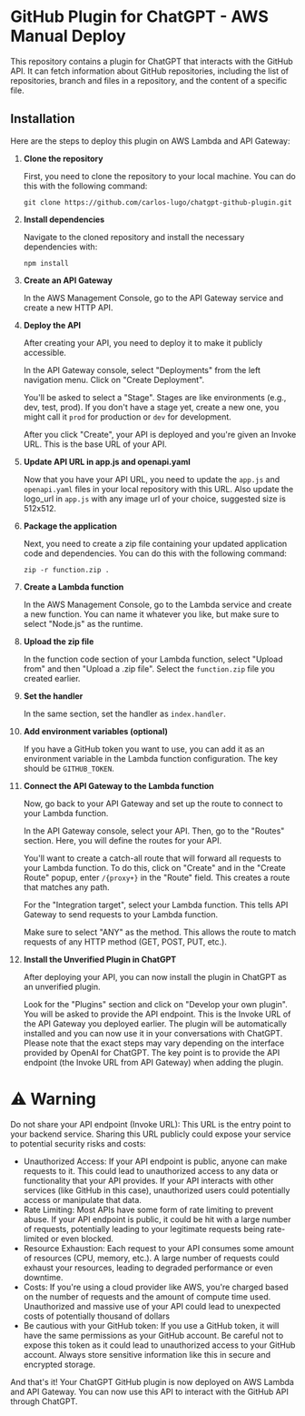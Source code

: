 # GitHub Plugin for ChatGPT - AWS Manual Deploy

This repository contains a plugin for ChatGPT that interacts with the GitHub API. It can fetch information about GitHub repositories, including the list of repositories, branch and files in a repository, and the content of a specific file.

## Installation

Here are the steps to deploy this plugin on AWS Lambda and API Gateway:

1. **Clone the repository**

   First, you need to clone the repository to your local machine. You can do this with the following command:

   ```
   git clone https://github.com/carlos-lugo/chatgpt-github-plugin.git
   ```

2. **Install dependencies**

   Navigate to the cloned repository and install the necessary dependencies with:

   ```
   npm install
   ```

3. **Create an API Gateway**

   In the AWS Management Console, go to the API Gateway service and create a new HTTP API. 

4. **Deploy the API**

   After creating your API, you need to deploy it to make it publicly accessible.

   In the API Gateway console, select "Deployments" from the left navigation menu. Click on "Create Deployment". 

   You'll be asked to select a "Stage". Stages are like environments (e.g., dev, test, prod). If you don't have a stage yet, create a new one, you might call it `prod` for production or `dev` for development.

   After you click "Create", your API is deployed and you're given an Invoke URL. This is the base URL of your API. 

5. **Update API URL in app.js and openapi.yaml**

   Now that you have your API URL, you need to update the `app.js` and `openapi.yaml` files in your local repository with this URL.
   Also update the logo_url in `app.js` with any image url of your choice, suggested size is 512x512.

6. **Package the application**

   Next, you need to create a zip file containing your updated application code and dependencies. You can do this with the following command:

   ```
   zip -r function.zip .
   ```

7. **Create a Lambda function**

   In the AWS Management Console, go to the Lambda service and create a new function. You can name it whatever you like, but make sure to select "Node.js" as the runtime.

8. **Upload the zip file**

   In the function code section of your Lambda function, select "Upload from" and then "Upload a .zip file". Select the `function.zip` file you created earlier.

9. **Set the handler**

    In the same section, set the handler as `index.handler`.

10. **Add environment variables (optional)**

    If you have a GitHub token you want to use, you can add it as an environment variable in the Lambda function configuration. The key should be `GITHUB_TOKEN`.

11. **Connect the API Gateway to the Lambda function**

    Now, go back to your API Gateway and set up the route to connect to your Lambda function.
    
    In the API Gateway console, select your API. Then, go to the "Routes" section. Here, you will define the routes for your API. 

    You'll want to create a catch-all route that will forward all requests to your Lambda function. To do this, click on "Create" and in the "Create Route" popup, enter `/{proxy+}` in the "Route" field. This creates a route that matches any path.

    For the "Integration target", select your Lambda function. This tells API Gateway to send requests to your Lambda function. 

    Make sure to select "ANY" as the method. This allows the route to match requests of any HTTP method (GET, POST, PUT, etc.).

12. **Install the Unverified Plugin in ChatGPT**
   
    After deploying your API, you can now install the plugin in ChatGPT as an unverified plugin.
   
    Look for the "Plugins" section and click on "Develop your own plugin".
    You will be asked to provide the API endpoint. This is the Invoke URL of the API Gateway you deployed earlier.
    The plugin will be automatically installed and you can now use it in your conversations with ChatGPT.
    Please note that the exact steps may vary depending on the interface provided by OpenAI for ChatGPT. The key point is to provide the API endpoint (the Invoke URL from API Gateway) when adding the plugin.

# **⚠️ Warning**

Do not share your API endpoint (Invoke URL): This URL is the entry point to your backend service. Sharing this URL publicly could expose your service to potential security risks and costs:

   - Unauthorized Access: If your API endpoint is public, anyone can make requests to it. This could lead to unauthorized access to any data or functionality that your API provides. If your API interacts with other services (like GitHub in this case), unauthorized users could potentially access or manipulate that data.
   - Rate Limiting: Most APIs have some form of rate limiting to prevent abuse. If your API endpoint is public, it could be hit with a large number of requests, potentially leading to your legitimate requests being rate-limited or even blocked.
   - Resource Exhaustion: Each request to your API consumes some amount of resources (CPU, memory, etc.). A large number of requests could exhaust your resources, leading to degraded performance or even downtime.
   - Costs: If you're using a cloud provider like AWS, you're charged based on the number of requests and the amount of compute time used. Unauthorized and massive use of your API could lead to unexpected costs of potentially thousand of dollars
   - Be cautious with your GitHub token: If you use a GitHub token, it will have the same permissions as your GitHub account. Be careful not to expose this token as it could lead to unauthorized access to your GitHub account. Always store sensitive information like this in secure and encrypted storage.

And that's it! Your ChatGPT GitHub plugin is now deployed on AWS Lambda and API Gateway. You can now use this API to interact with the GitHub API through ChatGPT.